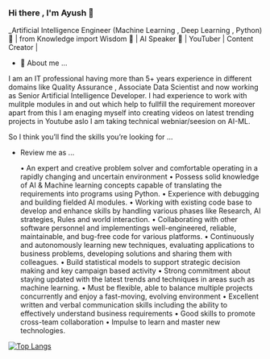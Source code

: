 ### Hi there , I'm Ayush 👋

_Artificial Intelligence Engineer (Machine Learning , Deep Learning , Python) :ghost: | from Knowledge import Wisdom :book: | AI Speaker :microphone: | YouTuber | Content Creator | 

- 🔭 About me ... 

I am an IT professional having more than 5+ years experience in different domains like Quality Assurance , Associate Data Scientist and now working as Senior Artificial Intelligence Developer. I had experience to work with mulitple modules in and out which help to fullfill the requirement moreover apart from this I am enaging myself into creating videos on latest trending projects in Youtube aslo I am taking technical webniar/seesion on AI-ML.

So I think you’ll find the skills you’re looking for …

- Review me as  ... 

    • An expert and creative problem solver and comfortable operating in a rapidly changing and uncertain environment
    • Possess solid knowledge of AI & Machine learning concepts capable of translating the requirements into programs using Python.
    • Experience with debugging and building fielded AI modules.
    • Working with existing code base to develop and enhance skills by handling various phases like Research, AI strategies, Rules and world interaction.
    • Collaborating with other software personnel and implementings well-engineered, reliable, maintainable, and bug-free code for various platforms.
    • Continuously and autonomously learning new techniques, evaluating applications to business problems, developing solutions and sharing them with colleagues.
    • Build statistical models to support strategic decision making and key campaign based activity
    • Strong commitment about staying updated with the latest trends and techniques in areas such as machine learning.
    • Must be flexible, able to balance multiple projects concurrently and enjoy a fast-moving, evolving environment
    • Excellent written and verbal communication skills including the ability to effectively understand business requirements
    • Good skills to promote cross-team collaboration
    • Impulse to learn and master new technologies.

[![Top Langs](https://github-readme-stats.vercel.app/api/top-langs/?username=anuraghazra&langs_count=8)](https://github.com/anuraghazra/github-readme-stats)
